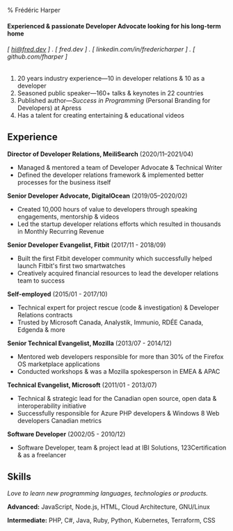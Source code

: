 % Frédéric Harper

#### Experienced & passionate Developer Advocate looking for his **long-term** home
###### [ hi@fred.dev ] . [ fred.dev ] . [ linkedin.com/in/fredericharper ] . [ github.com/fharper ]

1. 20 years industry experience—10 in developer relations & 10 as a developer
2. Seasoned public speaker—160+ talks & keynotes in 22 countries
3. Published author—*Success in Programming* (Personal Branding for Developers) at Apress
4. Has a talent for creating entertaining & educational videos

Experience
----------
**Director of Developer Relations, MeiliSearch** (2020/11–2021/04)

- Managed & mentored a team of Developer Advocate & Technical Writer
- Defined the developer relations framework & implemented better processes for the business itself

**Senior Developer Advocate, DigitalOcean** (2019/05–2020/02)

- Created 10,000 hours of value to developers through speaking engagements, mentorship & videos
- Led the startup developer relations efforts which resulted in thousands in Monthly Recurring Revenue

**Senior Developer Evangelist, Fitbit** (2017/11 - 2018/09)

- Built the first Fitbit developer community which successfully helped launch Fitbit's first two smartwatches
- Creatively acquired financial resources to lead the developer relations team to success

**Self-employed** (2015/01 - 2017/10)

- Technical expert for project rescue (code & investigation) & Developer Relations contracts
- Trusted by Microsoft Canada, Analystik, Immunio, RDÉE Canada, Edgenda & more

**Senior Technical Evangelist, Mozilla** (2013/07 - 2014/12)

- Mentored web developers responsible for more than 30% of the Firefox OS marketplace applications
- Conducted workshops & was a Mozilla spokesperson in EMEA & APAC

**Technical Evangelist, Microsoft** (2011/01 - 2013/07)

- Technical & strategic lead for the Canadian open source, open data & interoperability initiative
- Successfully responsible for Azure PHP developers & Windows 8 Web developers Canadian metrics

**Software Developer** (2002/05 - 2010/12)

- Software Developer, team & project lead at IBI Solutions, 123Certification & as a freelancer

Skills
-----------
*Love to learn new programming languages, technologies or products.*

**Advanced:** JavaScript, Node.js, HTML, Cloud Architecture, GNU/Linux

**Intermediate:** PHP, C#, Java, Ruby, Python, Kubernetes, Terraform, CSS